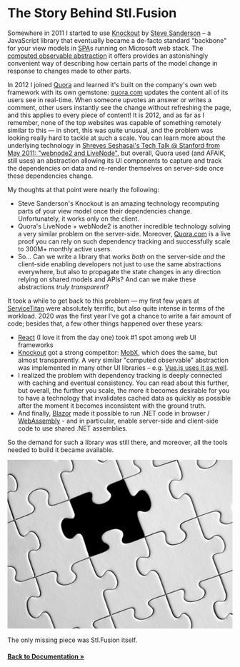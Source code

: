 # The Story Behind Stl.Fusion

Somewhere in 2011 I started to use [Knockout](https://knockoutjs.com/) 
by [Steve Sanderson](http://blog.stevensanderson.com/) &ndash; 
a JavaScript library that eventually became a de-facto standard "backbone" 
for your view models in 
[SPA](https://en.wikipedia.org/wiki/Single-page_application)s 
running on Microsoft web stack. 
The [computed observable abstraction](https://knockoutjs.com/documentation/computedObservables.html) 
it offers provides an astonishingly convenient way of describing how 
certain parts of the model change in response to changes made to other parts.

In 2012 I joined [Quora](https://www.quora.com/) and learned it's built on 
the company's own web framework with its own gemstone: 
[quora.com](https://www.quora.com/) updates the content all of its users see
in real-time. When someone upvotes an answer or writes a comment, 
other users instantly see the change without refreshing the page, and this 
applies to every piece of content! It is 2012, and as far as I remember, 
none of the top websites was capable of something remotely similar to this —
in short, this was quite unusual, and the problem was looking really hard to tackle at such a scale. 
You can learn more about the underlying technology in 
[Shreyes Seshasai's Tech Talk @ Stanford from May 2011: "webnode2 and LiveNode"](https://www.quora.com/q/shreyesseshasaisposts/Tech-Talk-webnode2-and-LiveNode),
but overall, Quora used (and AFAIK, still uses) an abstraction allowing 
its UI components to capture and track the dependencies on data and re-render
themselves on server-side once these dependencies change.

My thoughts at that point were nearly the following:

* Steve Sanderson's Knockout is an amazing technology recomputing parts 
  of your view model once their dependencies change. 
  Unfortunately, it works only on the client.
* Quora's LiveNode + webNode2 is another incredible technology solving 
  a very similar problem on the server-side. 
  Moreover, [Quora.com](https://www.quora.com/) is a live proof you can 
  rely on such dependency tracking and successfully scale to 
  300M+ monthly active users.
* So... Can we write a library that works *both* on the server-side 
  *and* the client-side enabling developers not just to use the same 
  abstractions everywhere, but also to propagate the state changes 
  in any direction relying on shared models and APIs? 
  And can we make these abstractions *truly transparent*?

It took a while to get back to this problem — my first few years at
[ServiceTitan](https://www.servicetitan.com/) were absolutely terrific,
but also quite intense in terms of the workload. 2020 was the first 
year I've got a chance to write a fair amount of code;
besides that, a few other things happened over these years:

* [React](https://reactjs.org/) (I love it from the day one) 
  took #1 spot among web UI frameworks
* [Knockout](https://github.com/knockout/knockout) got a strong competitor: 
  [MobX](https://github.com/mobxjs/mobx), which does the same, but almost
  transparently. A very similar "computed observable" abstraction was 
  implemented in many other UI libraries &ndash; 
  e.g. [Vue.js uses it as well](https://vuejs.org/v2/guide/computed.html).
* I realized the problem with dependency tracking is deeply connected with 
  caching and eventual consistency. You can read about this further, but
  overall, the further you scale, the more it becomes desirable for you 
  to have a technology that invalidates cached data as quickly as possible 
  after the moment it becomes inconsistent with the ground truth.
* And finally, 
  [Blazor](https://dotnet.microsoft.com/apps/aspnet/web-apps/blazor) 
  made it possible to run .NET code in browser / 
  [WebAssembly](https://webassembly.org/) - and in particular, 
  enable server-side and client-side code to use shared .NET assemblies. 

So the demand for such a library was still there, and moreover, 
all the tools needed to build it became available.

![](./img/MissingPiece.jpg)

The only missing piece was Stl.Fusion itself.

#### [Back to Documentation &raquo;](./README.md)
